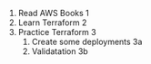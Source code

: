 1. Read AWS Books 1
2. Learn Terraform 2
3. Practice Terraform 3
   1. Create some deployments 3a
   2. Validatation 3b
